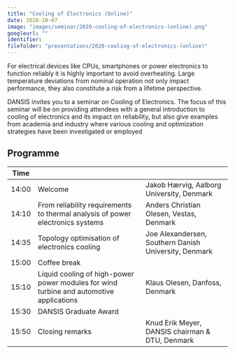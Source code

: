 ```yaml
---
title: "Cooling of Electronics (Online)"
date: 2020-10-07
image: "images/seminar/2020-cooling-of-electronics-(online).png"
googleurl: ""
identifier:
filefolder: "presentations/2020-cooling-of-electronics-(online)"
---
```


For electrical devices like CPUs, smartphones or power electronics to function reliably it is highly important to avoid overheating. Large temperature deviations from nominal operation not only impact performance, they also constitute a risk from a lifetime perspective.

DANSIS invites you to a seminar on Cooling of Electronics. The focus of this seminar will be on providing attendees with a general introduction to cooling of electronics and its impact on reliability, but also give examples from academia and industry where various cooling and optimization strategies have been investigated or employed

## Programme

| Time  |             |             |
| ----- | ----------- | ----------- | 
| 14:00 | Welcome     | Jakob Hærvig, Aalborg University, Denmark |
| 14:10 |  From reliability requirements to thermal analysis of power electronics systems| Anders Christian Olesen, Vestas, Denmark|
| 14:35 |  Topology optimisation of electronics cooling   | Joe Alexandersen, Southern Danish University, Denmark |
| 15:00 |Coffee break |  |
| 15:10 | Liquid cooling of high-power power modules for wind turbine and automotive applications   |Klaus Olesen, Danfoss, Denmark  | 
| 15:30 | DANSIS Graduate Award   || 
| 15:50 | Closing remarks   | Knud Erik Meyer, DANSIS chairman & DTU, Denmark |

